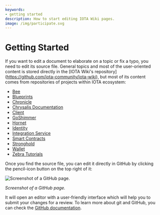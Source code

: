 ```yaml
---
keywords:
- getting started
description: How to start editing IOTA Wiki pages.
image: /img/participate.svg
---
```


# Getting Started

If you want to edit a document to elaborate on a topic or fix a typo, you need to edit its source file. General topics and most of the user-oriented content is stored directly in the [IOTA Wiki's repository] (https://github.com/iota-community/iota-wiki), but most of its content comes from repositories of projects within IOTA ecosystem:

* [Bee](https://github.com/iotaledger/bee.git)
* [Blueprints](https://github.com/iotaledger/blueprints)
* [Chronicle](https://github.com/iotaledger/chronicle.rs)
* [Chrysalis Documentation](https://github.com/iotaledger/chrysalis-docs)
* [Client](https://github.com/iotaledger/iota.rs)
* [GoShimmer](https://github.com/iotaledger/goshimmer)
* [Hornet](https://github.com/gohornet/hornet)
* [Identity](https://github.com/iotaledger/identity.rs)
* [Integration Service](https://github.com/iotaledger/integration-services)
* [Smart Contracts](https://github.com/iotaledger/wasp)
* [Stronghold](https://github.com/iotaledger/stronghold.rs)
* [Wallet](https://github.com/iotaledger/wallet.rs)
* [Zebra Tutorials](https://github.com/ZebraDevs/Zebra-Iota-Edge-SDK)

Once you find the source file, you can edit it directly in GitHub by clicking the pencil-icon button on the top right of it:

![Screenshot of a GitHub page.](img/participate/contribute_to_wiki/github_edit.png "Click to see the full-sized image.")

*Screenshot of a GitHub page.*

It will open an editor with a user-friendly interface which will help you to submit your changes for a review. To learn more about git and GitHub, you can check the [GitHub documentation](https://docs.github.com).